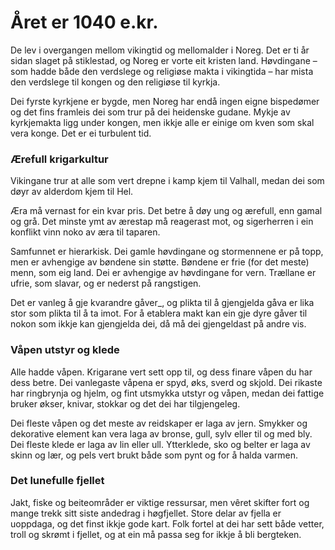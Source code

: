 # Året er 1040 e.kr.

De lev i overgangen mellom vikingtid og mellomalder i Noreg. Det er ti år sidan slaget på stiklestad, og Noreg er vorte eit kristen land. Høvdingane – som hadde både den verdslege og religiøse makta i vikingtida – har mista den verdslege til kongen og den religiøse til kyrkja.

Dei fyrste kyrkjene er bygde, men Noreg har endå ingen eigne bispedømer og det fins framleis dei som trur på dei heidenske gudane. Mykje av kyrkjemakta ligg under kongen, men ikkje alle er einige om kven som skal vera konge. Det er ei turbulent tid.


### Ærefull krigarkultur

Vikingane trur at alle som vert drepne i kamp kjem til Valhall, medan dei som døyr av alderdom kjem til Hel. 

Æra må vernast for ein kvar pris. Det betre å døy ung og ærefull, enn gamal og grå. Det minste ymt av ærestap må reagerast mot, og sigerherren i ein konflikt vinn noko av æra til taparen.

Samfunnet er hierarkisk. Dei gamle høvdingane og stormennene er på topp, men er avhengige av bøndene sin støtte. Bøndene er frie (for det meste) menn, som eig land. Dei er avhengige av høvdingane for vern. Trællane er ufrie, som slavar, og er nederst på rangstigen.

Det er vanleg å gje kvarandre gåver_, og plikta til å gjengjelda gåva er lika stor som plikta til å ta imot. For å etablera makt kan ein gje dyre gåver til nokon som ikkje kan gjengjelda dei, då må dei gjengeldast på andre vis.

### Våpen utstyr og klede  

Alle hadde våpen. Krigarane vert sett opp til, og dess finare våpen du har dess betre. Dei vanlegaste våpena er spyd, øks, sverd og skjold. Dei rikaste har ringbrynja og hjelm, og fint utsmykka utstyr og våpen, medan dei fattige bruker økser, knivar, stokkar og det dei har tilgjengeleg.

Dei fleste våpen og det meste av reidskaper er laga av jern. Smykker og dekorative element kan vera laga av bronse, gull, sylv eller til og med bly. Dei fleste klede er laga av lin eller ull. Ytterklede, sko og belter er laga av skinn og lær, og pels vert brukt både som pynt og for å halda varmen. 

### Det lunefulle fjellet

Jakt, fiske og beiteområder er viktige ressursar, men vêret skifter fort og mange trekk sitt siste andedrag i høgfjellet. Store delar av fjella er uoppdaga, og det finst ikkje gode kart. Folk fortel at dei har sett både vetter, troll og skrømt i fjellet, og at ein må passa seg for ikkje å bli bergteken.




